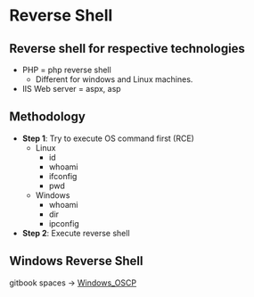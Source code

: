 # Reverse Shell

## Reverse shell for respective technologies

* PHP = php reverse shell
  * Different for windows and Linux machines. 
* IIS Web server = aspx, asp

## Methodology

* **Step 1**: Try to execute OS command first \(RCE\)
  * Linux
    * id
    * whoami
    * ifconfig
    * pwd
  * Windows
    * whoami
    * dir
    * ipconfig
* **Step 2**: Execute reverse shell

## Windows Reverse Shell

gitbook spaces -&gt; [Windows\_OSCP](https://app.gitbook.com/@oscp-2/s/windows-oscp/windows-reverse-shell/2.-creating-reverse-shell-payload)

